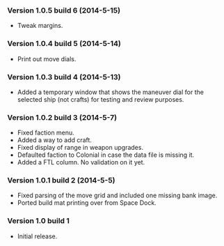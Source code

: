 ### Version 1.0.5 build 6 (2014-5-15)

* Tweak margins.

### Version 1.0.4 build 5 (2014-5-14)

* Print out move dials.

### Version 1.0.3 build 4 (2014-5-13)

* Added a temporary window that shows the maneuver dial for the selected ship (not crafts) for testing and review purposes.

### Version 1.0.2 build 3 (2014-5-7)

* Fixed faction menu.
* Added a way to add craft.
* Fixed display of range in weapon upgrades.
* Defaulted faction to Colonial in case the data file is missing it.
* Added a FTL column. No validation on it yet.

### Version 1.0.1 build 2 (2014-5-5)

* Fixed parsing of the move grid and included one missing bank image.
* Ported build mat printing over from Space Dock.

### Version 1.0 build 1

* Initial release.
